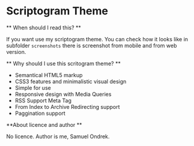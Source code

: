 # Scriptogram Theme

** When should I read this? **

If you want use my scriptogram theme. You can check how it
looks like in subfolder `screenshots` there is screenshot
from mobile and from web version.

** Why should I use this scritogram theme? **

 - Semantical HTML5 markup
 - CSS3 features and minimalistic visual design
 - Simple for use
 - Responsive design with Media Queries
 - RSS Support Meta Tag
 - From Index to Archive Redirecting support
 - Paggination support
 
**About licence and author **
 
No licence. Author is me, Samuel Ondrek.
